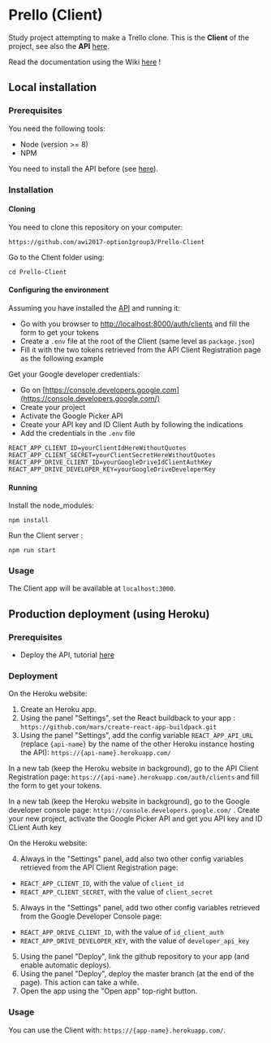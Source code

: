 # Prello (Client)

Study project attempting to make a Trello clone. 
This is the **Client** of the project, see also the **API** [here](https://github.com/awi2017-option1group3/Prello-API).

Read the documentation using the Wiki [here](https://github.com/awi2017-option1group3/Prello-Client/wiki) !

## Local installation

### Prerequisites

You need the following tools:
- Node (version >= 8)
- NPM

You need to install the API before (see [here](https://github.com/awi2017-option1group3/Prello-API)).

### Installation

#### Cloning

You need to clone this repository on your computer:

`https://github.com/awi2017-option1group3/Prello-Client`

Go to the Client folder using:

`cd Prello-Client`

#### Configuring the environment

Assuming you have installed the [API](https://github.com/awi2017-option1group3/Prello-API) and running it:
* Go with you browser to [http://localhost:8000/auth/clients](http://localhost:8000/auth/clients) and fill the form to get your tokens
* Create a `.env` file at the root of the Client (same level as `package.json`)
* Fill it with the two tokens retrieved from the API Client Registration page as the following example

Get your Google developer credentials:
* Go on [https://console.developers.google.com](https://console.developers.google.com/)
* Create your project
* Activate the Google Picker API
* Create your API key and ID Client Auth by following the indications
* Add the credentials in the `.env` file

```env
REACT_APP_CLIENT_ID=yourClientIdHereWithoutQuotes
REACT_APP_CLIENT_SECRET=yourClientSecretHereWithoutQuotes
REACT_APP_DRIVE_CLIENT_ID=yourGoogleDriveIdClientAuthKey
REACT_APP_DRIVE_DEVELOPER_KEY=yourGoogleDriveDeveloperKey
```

#### Running

Install the node_modules:

`npm install`

Run the Client server :

`npm run start`

### Usage

The Client app will be available at `localhost:3000`.


## Production deployment (using Heroku) 

### Prerequisites

- Deploy the API, tutorial [here](https://github.com/awi2017-option1group3/Prello-API#production-deployment-using-heroku)

### Deployment

On the Heroku website:

1. Create an Heroku app.
2. Using the panel "Settings", set the React buildback to your app : `https://github.com/mars/create-react-app-buildpack.git`
3. Using the panel "Settings", add the config variable `REACT_APP_API_URL` (replace `{api-name}` by the name of the other Heroku instance hosting the API): `https://{api-name}.herokuapp.com/`

In a new tab (keep the Heroku website in background), go to the API Client Registration page: `https://{api-name}.herokuapp.com/auth/clients` and fill the form to get your tokens.

In a new tab (keep the Heroku website in background), go to the Google developer console page: `https://console.developers.google.com/` . Create your new project, activate the Google Picker API and get you API key and ID CLient Auth key

On the Heroku website:

4. Always in the "Settings" panel, add also two other config variables retrieved from the API Client Registration page:
  
  * `REACT_APP_CLIENT_ID`, with the value of `client_id` 
  * `REACT_APP_CLIENT_SECRET`, with the value of `client_secret`
  
5. Always in the "Settings" panel, add two other config variables retrieved from the Google Developer Console page:

 * `REACT_APP_DRIVE_CLIENT_ID`, with the value of `id_client_auth` 
 * `REACT_APP_DRIVE_DEVELOPER_KEY`, with the value of `developer_api_key`
  
  
5. Using the panel "Deploy", link the github repository to your app (and enable automatic deploys).
6. Using the panel "Deploy", deploy the master branch (at the end of the page). This action can take a while.
7. Open the app using the "Open app" top-right button.

### Usage

You can use the Client with: `https://{app-name}.herokuapp.com/`.
